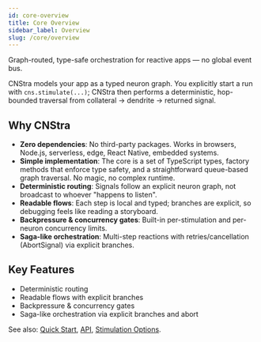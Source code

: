 ```yaml
---
id: core-overview
title: Core Overview
sidebar_label: Overview
slug: /core/overview
---
```


Graph-routed, type-safe orchestration for reactive apps — no global event bus.

CNStra models your app as a typed neuron graph. You explicitly start a run with `cns.stimulate(...)`; CNStra then performs a deterministic, hop-bounded traversal from collateral → dendrite → returned signal.

## Why CNStra

- **Zero dependencies**: No third-party packages. Works in browsers, Node.js, serverless, edge, React Native, embedded systems.
- **Simple implementation**: The core is a set of TypeScript types, factory methods that enforce type safety, and a straightforward queue-based graph traversal. No magic, no complex runtime.
- **Deterministic routing**: Signals follow an explicit neuron graph, not broadcast to whoever "happens to listen".
- **Readable flows**: Each step is local and typed; branches are explicit, so debugging feels like reading a storyboard.
- **Backpressure & concurrency gates**: Built-in per-stimulation and per-neuron concurrency limits.
- **Saga-like orchestration**: Multi-step reactions with retries/cancellation (AbortSignal) via explicit branches.

## Key Features

- Deterministic routing
- Readable flows with explicit branches
- Backpressure & concurrency gates
- Saga-like orchestration via explicit branches and abort

See also: [Quick Start](/docs/core/quick-start), [API](/docs/core/api), [Stimulation Options](/docs/core/stimulation-options).
